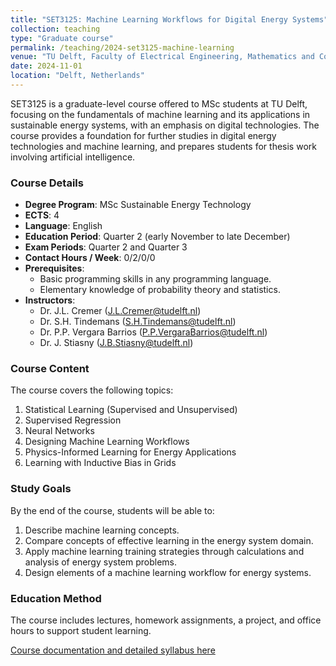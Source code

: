 ```yaml
---
title: "SET3125: Machine Learning Workflows for Digital Energy Systems"
collection: teaching
type: "Graduate course"
permalink: /teaching/2024-set3125-machine-learning
venue: "TU Delft, Faculty of Electrical Engineering, Mathematics and Computer Science"
date: 2024-11-01
location: "Delft, Netherlands"
---
```


SET3125 is a graduate-level course offered to MSc students at TU Delft, focusing on the fundamentals of machine learning and its applications in sustainable energy systems, with an emphasis on digital technologies. The course provides a foundation for further studies in digital energy technologies and machine learning, and prepares students for thesis work involving artificial intelligence.

### Course Details
- **Degree Program**: MSc Sustainable Energy Technology
- **ECTS**: 4
- **Language**: English
- **Education Period**: Quarter 2 (early November to late December)
- **Exam Periods**: Quarter 2 and Quarter 3
- **Contact Hours / Week**: 0/2/0/0
- **Prerequisites**: 
  - Basic programming skills in any programming language.
  - Elementary knowledge of probability theory and statistics.
- **Instructors**:
  - Dr. J.L. Cremer ([J.L.Cremer@tudelft.nl](mailto:J.L.Cremer@tudelft.nl))
  - Dr. S.H. Tindemans ([S.H.Tindemans@tudelft.nl](mailto:S.H.Tindemans@tudelft.nl))
  - Dr. P.P. Vergara Barrios ([P.P.VergaraBarrios@tudelft.nl](mailto:P.P.VergaraBarrios@tudelft.nl))
  - Dr. J. Stiasny ([J.B.Stiasny@tudelft.nl](mailto:J.B.Stiasny@tudelft.nl))

### Course Content
The course covers the following topics:
1. Statistical Learning (Supervised and Unsupervised)
2. Supervised Regression
3. Neural Networks
4. Designing Machine Learning Workflows
5. Physics-Informed Learning for Energy Applications
6. Learning with Inductive Bias in Grids

### Study Goals
By the end of the course, students will be able to:
1. Describe machine learning concepts.
2. Compare concepts of effective learning in the energy system domain.
3. Apply machine learning training strategies through calculations and analysis of energy system problems.
4. Design elements of a machine learning workflow for energy systems.

### Education Method
The course includes lectures, homework assignments, a project, and office hours to support student learning.

[Course documentation and detailed syllabus here](https://studiegids.tudelft.nl/a101_displayCourse.do?course_id=70087)
